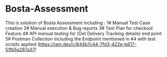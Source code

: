 # Bosta-Assessment
This is solution of Bosta Assessment including : 
1# Manual Test Case creation 
2# Manual execution & Bug reports 
3# Test Plan for checkout Feature 
4# API manual testing for (Get Delivery Tracking details) end point 
5# Postman Collection including the Endpoint mentioned in #4 with test scripts applied (https://jam.dev/c/844b7c44-7fd3-422e-b617-51fb5a287a37) 
